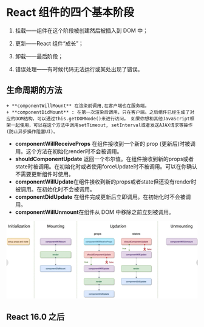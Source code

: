 # React 组件的四个基本阶段

1. 挂载——组件在这个阶段被创建然后被插入到 DOM 中；

2. 更新——React 组件“成长”；

3. 卸载——最后阶段；

4. 错误处理——有时候代码无法运行或某处出现了错误。

## 生命周期的方法

	+ **componentWillMount** 在渲染前调用,在客户端也在服务端。
	+ **componentDidMount** : 在第一次渲染后调用，只在客户端。之后组件已经生成了对应的DOM结构，可以通过this.getDOMNode()来进行访问。 如果你想和其他JavaScript框架一起使用，可以在这个方法中调用setTimeout, setInterval或者发送AJAX请求等操作(防止异步操作阻塞UI)。

- **componentWillReceiveProps** 在组件接收到一个新的 prop (更新后)时被调用。这个方法在初始化render时不会被调用。
- **shouldComponentUpdate** 返回一个布尔值。在组件接收到新的props或者state时被调用。在初始化时或者使用forceUpdate时不被调用。可以在你确认不需要更新组件时使用。
- **componentWillUpdate**在组件接收到新的props或者state但还没有render时被调用。在初始化时不会被调用。
- **componentDidUpdate** 在组件完成更新后立即调用。在初始化时不会被调用。
- **componentWillUnmount**在组件从 DOM 中移除之前立刻被调用。



![image-20210314120735543](../images/image-20210314120735543.png)

## React 16.0 之后

